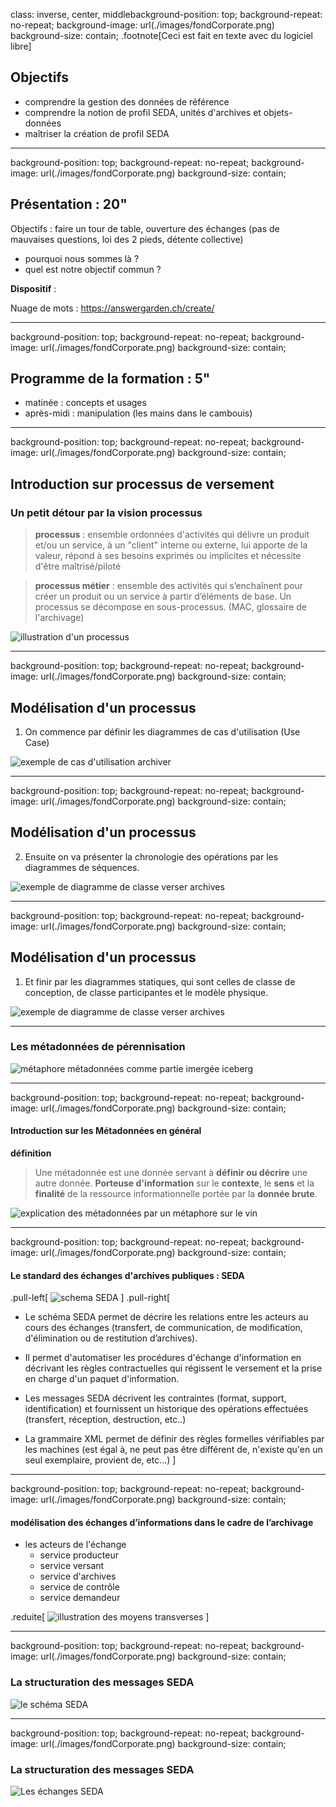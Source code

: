 class: inverse, center, middlebackground-position: top;
background-repeat: no-repeat;
background-image: url(./images/fondCorporate.png)
background-size: contain;
.footnote[Ceci est fait en texte avec du logiciel libre]

## Objectifs

- comprendre la gestion des données de référence
- comprendre la notion de profil SEDA, unités d'archives et objets-données
- maîtriser la création de profil SEDA

---

background-position: top;
background-repeat: no-repeat;
background-image: url(./images/fondCorporate.png)
background-size: contain;

## Présentation : 20"

Objectifs : faire un tour de table, ouverture des échanges (pas de mauvaises questions, loi des 2 pieds, détente collective)

- pourquoi nous sommes là ?
- quel est notre objectif commun ?

**Dispositif** :

Nuage de mots : https://answergarden.ch/create/

---
background-position: top;
background-repeat: no-repeat;
background-image: url(./images/fondCorporate.png)
background-size: contain;

## Programme de la formation : 5"


- matinée : concepts et usages
- après-midi : manipulation (les mains dans le cambouis)

---
background-position: top;
background-repeat: no-repeat;
background-image: url(./images/fondCorporate.png)
background-size: contain;

## Introduction sur processus de versement

### Un petit détour par la vision processus

> **processus** : ensemble ordonnées d'activités qui délivre un produit et/ou un service, à un "client" interne ou externe, lui apporte de la valeur, répond à ses besoins exprimés ou implicites et nécessite d'être maîtrisé/piloté

> **processus métier** : ensemble des activités qui s’enchaînent pour créer un produit ou un service à partir d’éléments de base. Un processus se décompose en sous-processus. (MAC, glossaire de l'archivage)

![illustration d'un processus](./images/dessinerProcessus2.jpg)

---
background-position: top;
background-repeat: no-repeat;
background-image: url(./images/fondCorporate.png)
background-size: contain;

## Modélisation d'un processus

1. On commence par définir les diagrammes de cas d'utilisation (Use Case)

![exemple de cas d'utilisation archiver](./images/useCaseArchiver.png)

<!--
Qui permettent de donner une vue globale de l'application. Pas seulement pour un client non avisé qui aura l'idée de sa future application mais aussi le développeur s'en sert pour le développement des interfaces.

La représentation d'un cas d'utilisation met en jeu trois concepts : l'acteur, le cas d'utilisation et l'interaction entre l'acteur et le cas d'utilisation.

Cas d'utilisation : Un cas d'utilisation (use case) représente un ensemble de séquences d'actions qui sont réalisées par le système et qui produisent un résultat observable intéressant pour un acteur particulier

-->

---

background-position: top;
background-repeat: no-repeat;
background-image: url(./images/fondCorporate.png)
background-size: contain;

## Modélisation d'un processus

2. Ensuite on va présenter la chronologie des opérations par les diagrammes de séquences.

![exemple de diagramme de classe verser archives](./images/diagrammeSequenceArchiver.png)

---
background-position: top;
background-repeat: no-repeat;
background-image: url(./images/fondCorporate.png)
background-size: contain;

## Modélisation d'un processus

1. Et finir par les diagrammes statiques, qui sont celles de classe de conception, de classe participantes et le modèle physique.

![exemple de diagramme de classe verser archives](./images/diagrammeClasseVerserArchives.png)

---

### Les métadonnées de pérennisation

![métaphore métadonnées comme partie imergée iceberg](./images/icebergMetadonnees.jpg)

---
background-position: top;
background-repeat: no-repeat;
background-image: url(./images/fondCorporate.png)
background-size: contain;

#### Introduction sur les Métadonnées en général

**définition**

> Une métadonnée est une donnée servant à **définir ou décrire** une autre donnée. **Porteuse d'information** sur le **contexte**, le **sens** et la **finalité** de la ressource informationnelle portée par la **donnée brute**.

![explication des métadonnées par un métaphore sur le vin](./images/vinContexte.png)

---
background-position: top;
background-repeat: no-repeat;
background-image: url(./images/fondCorporate.png)
background-size: contain;

#### Le standard des échanges d'archives publiques : SEDA

.pull-left[
![schema SEDA](./images/schemaSeda.PNG)
]
.pull-right[

- Le schéma SEDA permet de décrire les relations entre les acteurs au cours des échanges (transfert, de communication, de modification, d'élimination ou de restitution d’archives).

- Il permet d'automatiser les procédures d'échange d'information en décrivant les règles contractuelles qui régissent le versement et la prise en charge d'un paquet d'information.

- Les messages SEDA décrivent les contraintes (format, support, identification) et fournissent un historique des opérations effectuées (transfert, réception, destruction, etc..)

- La grammaire XML permet de définir des règles formelles vérifiables par les machines (est égal à, ne peut pas être différent de, n'existe qu'en un seul exemplaire, provient de, etc...)
  ]

---
background-position: top;
background-repeat: no-repeat;
background-image: url(./images/fondCorporate.png)
background-size: contain;

#### modélisation des échanges d’informations dans le cadre de l’archivage

- les acteurs de l'échange
  - service producteur
  - service versant
  - service d'archives
  - service de contrôle
  - service demandeur

.reduite[
![illustration des moyens transverses](./images/desertB.jpg)
]

---
background-position: top;
background-repeat: no-repeat;
background-image: url(./images/fondCorporate.png)
background-size: contain;

### La structuration des messages SEDA

![le schéma SEDA](./images/seda1.png)

---
background-position: top;
background-repeat: no-repeat;
background-image: url(./images/fondCorporate.png)
background-size: contain;

### La structuration des messages SEDA

![Les échanges SEDA](./images/seda2.png)

